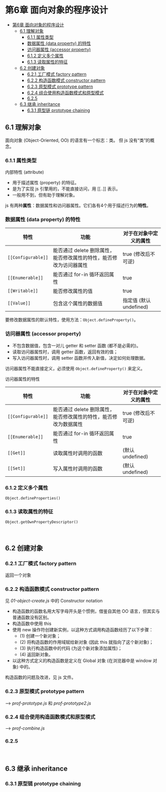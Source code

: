 # 第6章 面向对象的程序设计

- [第6章 面向对象的程序设计](#6)
    - [6.1 理解对象](#61)
        - [6.1.1 属性类型](#611)
        - [数据属性 (data property) 的特性](#data-property)
        - [访问器属性 (accessor property)](#accessor-property)
        - [6.1.2 定义多个属性](#612)
        - [6.1.3 读取属性的特征](#613)
    - [6.2 创建对象](#62)
        - [6.2.1 工厂模式 factory pattern](#621--factory-pattern)
        - [6.2.2 构造函数模式 constructor pattern](#622--constructor-pattern)
        - [6.2.3 原型模式 prototype pattern](#623--prototype-pattern)
        - [6.2.4 组合使用构造函数模式和原型模式](#624)
        - [6.2.5](#625)
    - [6.3 继承 inheritance](#63--inheritance)
        - [6.3.1 原型链 prototype chaining](#631--prototype-chaining)

## 6.1 理解对象

面向对象 (Object-Oriented, OO) 的语言有一个标志：类。
但 js 没有“类”的概念。

### 6.1.1 属性类型

内部特性 (attribute)
* 用于描述属性 (property) 的特征。
* 是为了实现 js 引擎用的，不能直接访问，用 [[..]] 表示。
* 一般用不到，但有助于理解对象。

js 有两种**属性**：数据属性和访问器属性。它们各有4个用于描述行为的**特性**。

### 数据属性 (data property) 的特性

| 特性 | 功能 | 对于在对象中定义的属性 |
| --- | --- | --- |
| `[[Configurable]]` | 能否通过 delete 删除属性，能否修改属性的特性，能否修改为访问器属性 | true (修改后不可逆) |
| `[[Enumerable]]` | 能否通过 for-in 循环返回属性 | true |
| `[[Writable]]` | 能否修改属性的值 | true |
| `[[Value]]` | 包含这个属性的数据值 | 指定值 (默认 undefined) |

要修改数据属性的默认特性，使用方法：`Object.defineProperty()`。

### 访问器属性 (accessor property)
* 不包含数据值，包含一对儿 getter 和 setter 函数 (都不是必需的)。
* 读取访问器属性时，调用 getter 函数，返回有效的值；
* 写入访问器属性时，调用 setter 函数并传入新值，决定如何处理数据。

访问器属性不能直接定义，必须使用 `Object.defineProperty()` 来定义。

访问器属性的特性

| 特性 | 功能 | 对于在对象中定义的属性 |
| --- | --- | --- |
| `[[Configurable]]` | 能否通过 delete 删除属性，能否修改属性的特性，能否修改为数据属性 | true (修改后不可逆) |
| `[[Enumerable]]` | 能否通过 for-in 循环返回属性 | true |
| `[[Get]]` | 读取属性时调用的函数 | (默认 undefined) |
| `[[Set]]` | 写入属性时调用的函数 | (默认 undefined) |

### 6.1.2 定义多个属性

`Object.defineProperties()`

### 6.1.3 读取属性的特征

`Object.getOwnPropertyDescriptor()`

<br>

## 6.2 创建对象

### 6.2.1 工厂模式 factory pattern

返回一个对象

### 6.2.2 构造函数模式 constructor pattern

见 _01-object-create.js_ 中的 Constructor notation

* 构造函数的函数名用大写字母开头是个惯例，借鉴自其他 OO 语言，但其实与普通函数没有区别。
* 构造函数中使用 this
* 使用 new 操作符创建新实例，以这种方式调用构造函数经历了以下步骤：
    - (1) 创建一个新对象；
    - (2) 将构造函数的作用域赋给新对象 (因此 this 就指向了这个新对象)；
    - (3) 执行构造函数中的代码 (为这个新对象添加属性)；
    - (4) 返回新对象。
* 以这种方式定义的构造函数是定义在 Global 对象 (在浏览器中是 window 对象) 中的。

构造函数的问题及改进，见 js 文件。

### 6.2.3 原型模式 prototype pattern

--> _prof-prototype.js_ 和 _prof-prototype2.js_

### 6.2.4 组合使用构造函数模式和原型模式

--> _prof-combine.js_

### 6.2.5

<br>

## 6.3 继承 inheritance

### 6.3.1 原型链 prototype chaining